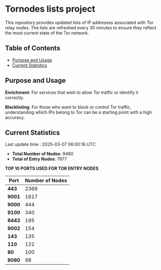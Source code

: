 # Tornodes lists project

This repository provides updated lists of IP addresses associated with Tor relay nodes. The lists are refreshed every 30 minutes to ensure they reflect the most current state of the Tor network.

## Table of Contents

- [Purpose and Usage](#purpose-and-usage)
- [Current Statistics](#current-statistics)


## Purpose and Usage

**Enrichment**: For services that wish to allow Tor traffic or identify it correctly.

**Blacklisting**: For those who want to block or control Tor traffic, understanding which IPs belong to Tor can be a starting point with a high accuracy.

## Current Statistics

Last update time : 2025-03-07 06:00:16 UTC

- **Total Number of Nodes**: 9480
- **Total of Entry Nodes**: 7977

**TOP 10 PORTS USED FOR TOR ENTRY NODES**

| **Port** | **Number of Nodes** |
|------|-----------------|
| **443**   | 2369  |
| **9001**   | 1817  |
| **9000**   | 444  |
| **9100**   | 340  |
| **8443**   | 195  |
| **9002**   | 154  |
| **143**   | 135  |
| **110**   | 122  |
| **80**   | 100  |
| **8080**   | 98  |


